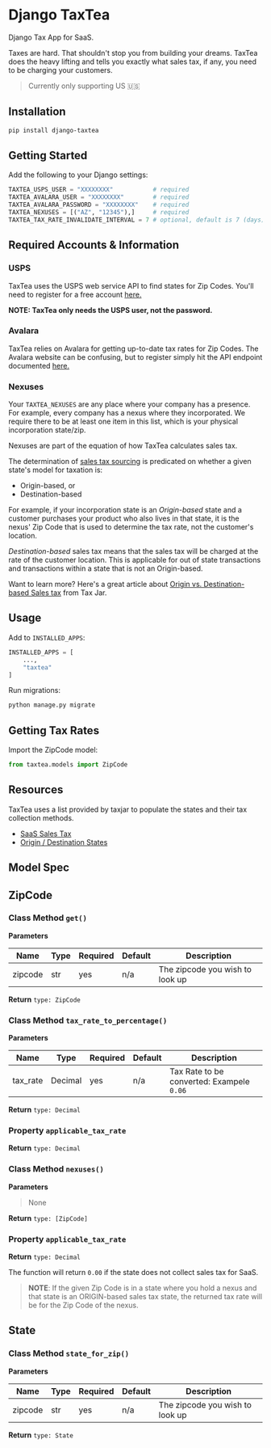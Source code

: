 # Django TaxTea

Django Tax App for SaaS.

Taxes are hard. That shouldn't stop you from building your dreams. TaxTea does the heavy lifting and tells you exactly what sales tax, if any, you need to be charging your customers.

> Currently only supporting US 🇺🇸

## Installation

```bash
pip install django-taxtea
```

## Getting Started

Add the following to your Django settings:

```python
TAXTEA_USPS_USER = "XXXXXXXX"           # required
TAXTEA_AVALARA_USER = "XXXXXXXX"        # required
TAXTEA_AVALARA_PASSWORD = "XXXXXXXX"    # required
TAXTEA_NEXUSES = [("AZ", "12345"),]     # required
TAXTEA_TAX_RATE_INVALIDATE_INTERVAL = 7 # optional, default is 7 (days)
```

## Required Accounts & Information

### USPS

TaxTea uses the USPS web service API to find states for Zip Codes. You'll need to register for a free account [here.](https://www.usps.com/business/web-tools-apis/)

**NOTE: TaxTea only needs the USPS user, not the password.**

### Avalara

TaxTea relies on Avalara for getting up-to-date tax rates for Zip Codes. The Avalara website can be confusing, but to register simply hit the API endpoint documented [here.](https://developer.avalara.com/api-reference/avatax/rest/v2/methods/Free/RequestFreeTrial/)

### Nexuses

Your `TAXTEA_NEXUSES` are any place where your company has a presence. For example, every company has a nexus where they incorporated. We require there to be at least one item in this list, which is your physical incorporation state/zip.

Nexuses are part of the equation of how TaxTea calculates sales tax.

The determination of [sales tax sourcing](https://www.avalara.com/us/en/blog/2019/02/sales-tax-sourcing-how-to-find-the-right-rule-for-every-transaction.html) is predicated on whether a given state's model for taxation is:

- Origin-based, or
- Destination-based

For example, if your incorporation state is an _Origin-based_ state and a customer purchases your product who also lives in that state, it is the nexus' Zip Code that is used to determine the tax rate, not the customer's location.

_Destination-based_ sales tax means that the sales tax will be charged at the rate of the customer location. This is applicable for out of state transactions and transactions within a state that is not an Origin-based.

Want to learn more? Here's a great article about [Origin vs. Destination-based Sales tax](https://blog.taxjar.com/charging-sales-tax-rates/) from Tax Jar.

## Usage

Add to `INSTALLED_APPS`:

```python
INSTALLED_APPS = [
    ...,
    "taxtea"
]
```

Run migrations:

```python
python manage.py migrate
```

## Getting Tax Rates

Import the ZipCode model:

```python
from taxtea.models import ZipCode
```

## Resources

TaxTea uses a list provided by taxjar to populate the states and their tax collection methods.

- [SaaS Sales Tax](https://blog.taxjar.com/saas-sales-tax/)
- [Origin / Destination States](https://blog.taxjar.com/charging-sales-tax-rates/)

## Model Spec

## ZipCode

### Class Method `get()`

**Parameters**

| Name    | Type | Required | Default | Description                     |
| ------- | ---- | -------- | ------- | ------------------------------- |
| zipcode | str  | yes      | n/a     | The zipcode you wish to look up |

**Return** `type: ZipCode`

### Class Method `tax_rate_to_percentage()`

**Parameters**

| Name     | Type    | Required | Default | Description                               |
| -------- | ------- | -------- | ------- | ----------------------------------------- |
| tax_rate | Decimal | yes      | n/a     | Tax Rate to be converted: Exampele `0.06` |

**Return** `type: Decimal`

### Property `applicable_tax_rate`

**Return** `type: Decimal`

### Class Method `nexuses()`

**Parameters**

> None

**Return** `type: [ZipCode]`

### Property `applicable_tax_rate`

**Return** `type: Decimal`

The function will return `0.00` if the state does not collect sales tax for SaaS.

> **NOTE**: If the given Zip Code is in a state where you hold a nexus and that state is an ORIGIN-based sales tax state, the returned tax rate will be for the Zip Code of the nexus.

## State

### Class Method `state_for_zip()`

**Parameters**

| Name    | Type | Required | Default | Description                     |
| ------- | ---- | -------- | ------- | ------------------------------- |
| zipcode | str  | yes      | n/a     | The zipcode you wish to look up |

**Return** `type: State`
